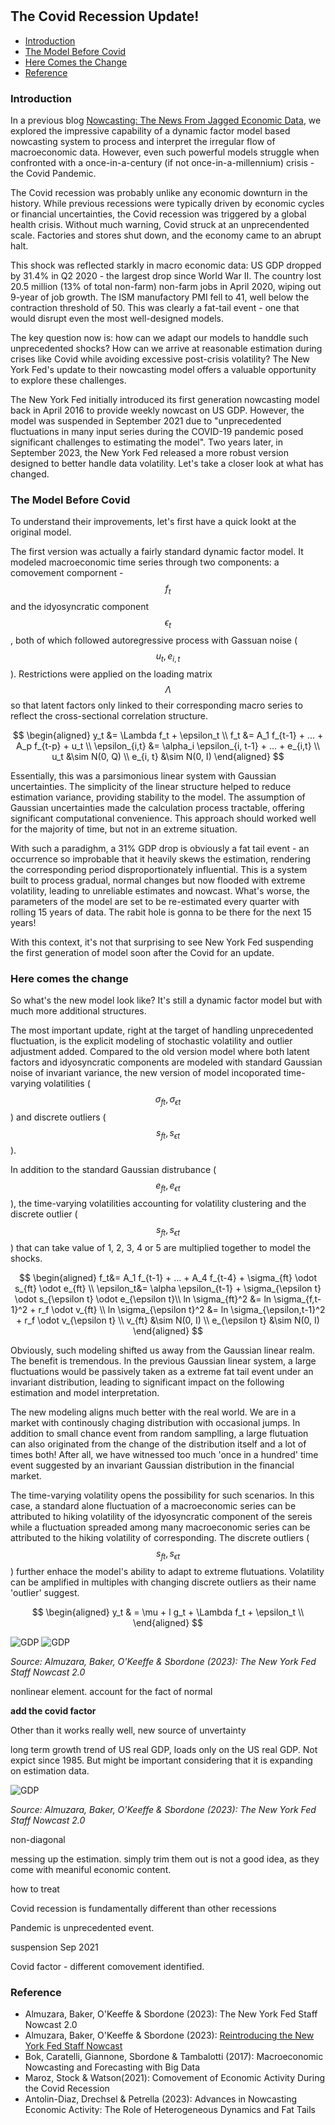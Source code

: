 #

## The Covid Recession Update!

- [Introduction](#introduction)
- [The Model Before Covid](#before)
- [Here Comes the Change](#change)
- [Reference](#ref)

### Introduction <a name="introduction"></a>

In a previous blog [Nowcasting: The News From Jagged Economic Data](https://skybluerw.github.io/2023/05/25/news-from-ragged-data.html), we explored the impressive capability of a dynamic factor model based nowcasting system to process and interpret the irregular flow of macroeconomic data. However, even such powerful models struggle when confronted with a once-in-a-century (if not once-in-a-millennium) crisis - the Covid Pandemic.

The Covid recession was probably unlike any economic downturn in the history. While previous recessions were typically driven by economic cycles or financial uncertainties, the Covid recession was triggered by a global health crisis. Without much warning, Covid struck at an unprecendented scale. Factories and stores shut down, and the economy came to an abrupt halt.

This shock was reflected starkly in macro economic data: US GDP dropped by 31.4% in Q2 2020 - the largest drop since World War II. The country lost 20.5 million (13% of total non-farm) non-farm jobs in April 2020, wiping out 9-year of job growth. The ISM manufactory PMI fell to 41, well below the contraction threshold of 50. This was clearly a fat-tail event - one that would disrupt even the most well-designed models.

The key question now is: how can we adapt our models to handdle such unprecedented shocks? How can we arrive at reasonable estimation during crises like Covid while avoiding excessive post-crisis volatility? The New York Fed's update to their nowcasting model offers a valuable opportunity to explore these challenges.

The New York Fed initially introduced its first generation nowcasting model back in April 2016 to provide weekly nowcast on US GDP. However, the model was suspended in September 2021 due to "unprecedented fluctuations in many input series during the COVID-19 pandemic posed significant challenges to estimating the model". Two years later, in September 2023, the New York Fed released a more robust version designed to better handle data volatility. Let's take a closer look at what has changed.


### The Model Before Covid <a name="before"></a>

To understand their improvements, let's first have a quick lookt at the original model.

The first version was actually a fairly standard dynamic factor model. It modeled macroeconomic time series through two components: a comovement compornent - $$f_t$$ and the idyosyncratic component $$\epsilon_t$$, both of which followed autoregressive process with Gassuan noise ($$u_t, e_{i,t}$$). Restrictions were applied on the loading matrix $$\Lambda$$ so that latent factors only linked to their corresponding macro series to reflect the cross-sectional correlation structure. 

$$
\begin{aligned}
y_t &= \Lambda f_t + \epsilon_t \\
f_t &= A_1 f_{t-1} + ... + A_p f_{t-p} + u_t \\ 
\epsilon_{i,t} &= \alpha_i \epsilon_{i, t-1} + ... + e_{i,t} \\ 
u_t &\sim N(0, Q) \\
e_{i, t} &\sim N(0, I)
\end{aligned}
$$

Essentially, this was a parsimonious linear system with Gaussian uncertainties. The simplicity of the linear structure helped to reduce estimation variance, providing stability to the model. The assumption of Gaussian uncertainties made the calculation process tractable, offering significant computational convenience. This approach should worked well for the majority of time, but not in an extreme situation.

With such a paradighm, a 31% GDP drop is obviously a fat tail event - an occurrence so improbable that it heavily skews the estimation, rendering the corresponding period disproportionately influential. This is a system built to process gradual, normal changes but now flooded with extreme volatility, leading to unreliable estimates and nowcast. What's worse, the parameters of the model are set to be re-estimated every quarter with rolling 15 years of data. The rabit hole is gonna to be there for the next 15 years!

With this context, it's not that surprising to see New York Fed suspending the first generation of model soon after the Covid for an update.

### Here comes the change <a name="change"></a>

So what's the new model look like? It's still a dynamic factor model but with much more additional structures. 

The most important update, right at the target of handling unprecedented fluctuation, is the explicit modeling of stochastic volatility and outlier adjustment added. Compared to the old version model where both latent factors and idyosyncratic components are modeled with standard Gaussian noise of invariant variance, the new version of model incoporated time-varying volatilities ($$\sigma_{ft}, \sigma_{\epsilon t}$$) and discrete outliers ($$s_{ft}, s_{\epsilon t}$$).

In addition to the standard Gaussian distrubance ($$e_{ft}, e_{\epsilon t}$$), the time-varying volatilities accounting for volatility clustering and the discrete outlier ($$s_{ft}, s_{\epsilon t}$$) that can take value of 1, 2, 3, 4 or 5 are multiplied together to model the shocks.

$$
\begin{aligned}
f_t&= A_1 f_{t-1} + ... + A_4 f_{t-4} + \sigma_{ft} \odot s_{ft} \odot e_{ft} \\
\epsilon_t&= \alpha \epsilon_{t-1} + \sigma_{\epsilon t} \odot s_{\epsilon t} \odot e_{\epsilon t}\\
ln \sigma_{ft}^2 &= ln \sigma_{f,t-1}^2 + r_f \odot v_{ft} \\
ln \sigma_{\epsilon t}^2 &= ln \sigma_{\epsilon,t-1}^2 + r_f \odot v_{\epsilon t} \\
v_{ft} &\sim N(0, I) \\
e_{\epsilon t} &\sim N(0, I)
\end{aligned}
$$

Obviously, such modeling shifted us away from the Gaussian linear realm. The benefit is tremendous. In the previous Gaussian linear system, a large fluctuations would be passively taken as a extreme fat tail event under an invariant distribution, leading to significant impact on the following estimation and model interpretation. 

The new modeling aligns much better with the real world. We are in a market with continously chaging distribution with occasional jumps. In addition to small chance event from random samplling, a large flutuation can also originated from the change of the distribution itself and a lot of times both! After all, we have witnessed too much 'once in a hundred' time event suggested by an invariant Gaussian distribution in the financial market.

The time-varying volatility opens the possibility for such scenarios. In this case, a standard alone fluctuation of a macroeconomic series can be attributed to hiking volatility of the idyosyncratic component of the sereis while a fluctuation spreaded among many macroeconomic series can be attributed to the hiking volatility of corresponding. The discrete outliers ($$s_{ft}, s_{\epsilon t}$$) further enhace the model's ability to adapt to extreme flutuations. Volatility can be amplified in multiples with changing discrete outliers as their name 'outlier' suggest. 



$$
\begin{aligned}
y_t & = \mu + l g_t + \Lambda f_t + \epsilon_t \\
\end{aligned}
$$

![GDP](https://raw.githubusercontent.com/SkyBlueRW/SkyBlueRW.github.io/main/_posts/asset/nowcast_factor.jpg)
![GDP](https://raw.githubusercontent.com/SkyBlueRW/SkyBlueRW.github.io/main/_posts/asset/nowcast_volatility.jpg)

*Source: Almuzara, Baker, O'Keeffe & Sbordone (2023): The New York Fed Staff Nowcast 2.0*

nonlinear element. account for the fact of normal

**add the covid factor**



Other than it works really well, new source of unvertainty

long term growth trend of US real GDP, loads only on the US real GDP. Not expict since 1985. But might be important considering that it is expanding on estimation data.


![GDP](https://raw.githubusercontent.com/SkyBlueRW/SkyBlueRW.github.io/main/_posts/asset/us_gdp_lt_trend.jpg)

*Source: Almuzara, Baker, O'Keeffe & Sbordone (2023): The New York Fed Staff Nowcast 2.0*

non-diagonal 


messing up the estimation. simply trim them out is not a good idea, as they come with meaniful economic content. 

how to treat

Covid recession is fundamentally different than other recessions

Pandemic is unprecedented event.

suspension Sep 2021

Covid factor - different comovement identified.

### Reference <a name="ref"></a>
- Almuzara, Baker, O'Keeffe & Sbordone (2023): The New York Fed Staff Nowcast 2.0
- Almuzara, Baker, O'Keeffe & Sbordone (2023): [Reintroducing the New York Fed Staff Nowcast](https://libertystreeteconomics.newyorkfed.org/2023/09/reintroducing-the-new-york-fed-staff-nowcast/)
- Bok, Caratelli, Giannone, Sbordone & Tambalotti (2017): Macroeconomic Nowcasting and Forecasting with Big Data
- Maroz, Stock & Watson(2021): Comovement of Economic Activity During the Covid Recession
- Antolin-Diaz, Drechsel & Petrella (2023): Advances in Nowcasting Economic Activity: The Role of Heterogeneous Dynamics and Fat Tails
